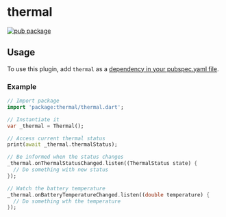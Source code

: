 # thermal

[![pub package](https://img.shields.io/pub/v/thermal.svg)](https://pub.dev/packages/thermal)

## Usage

To use this plugin, add `thermal` as a [dependency in your pubspec.yaml file](https://docs.flutter.dev/packages-and-plugins/using-packages).

### Example

```dart
// Import package
import 'package:thermal/thermal.dart';

// Instantiate it
var _thermal = Thermal();

// Access current thermal status
print(await _thermal.thermalStatus);

// Be informed when the status changes
_thermal.onThermalStatusChanged.listen((ThermalStatus state) {
  // Do something with new status
});

// Watch the battery temperature
_thermal.onBatteryTemperatureChanged.listen((double temperature) {
  // Do something wth the temperature
});
```
